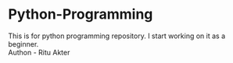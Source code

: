 # Python-Programming
This is for python programming repository. I start working on it as a beginner.
<br>
Authon - Ritu Akter